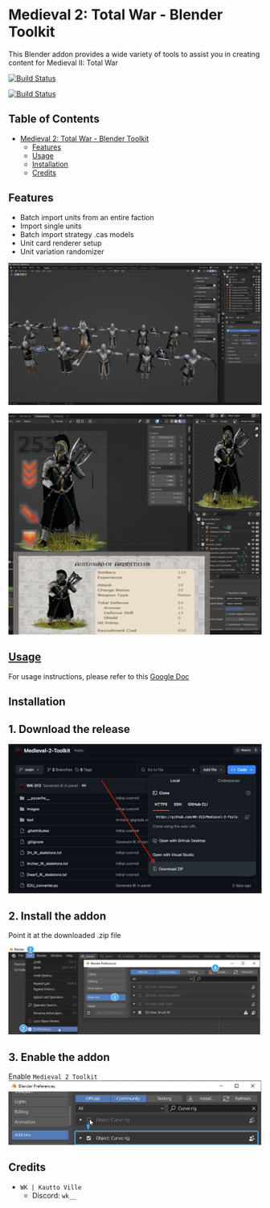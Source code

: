 # Medieval 2: Total War - Blender Toolkit
This Blender addon provides a wide variety of tools to assist you in creating content for Medieval II: Total War


[![Build Status](https://img.shields.io/github/v/release/WK-313/Medieval-2-Toolkit?style=for-the-badge)](https://github.com/WK-313/Medieval-2-Toolkit/releases)

[![Build Status](https://img.shields.io/github/downloads/WK-313/Medieval-2-Toolkit/total?style=for-the-badge)](https://github.com/WK-313/Medieval-2-Toolkit/releases)


## Table of Contents
- [Medieval 2: Total War - Blender Toolkit](#medieval-2-total-war-blender-toolkit)
   * [Features](#features)
   * [Usage](#usage)
   * [Installation](#installation)
   * [Credits](#credits)

## Features
- Batch import units from an entire faction
- Import single units
- Batch import strategy .cas models
- Unit card renderer setup
- Unit variation randomizer

![alt text](./images/readme2.png)

![alt text](./images/readme3.png)

## [Usage](https://docs.google.com/document/d/1sjLq0buiZpiRU4AwekeG9lYVo7wYgm7mhbN25glYwIc)
For usage instructions, please refer to this [Google Doc](https://docs.google.com/document/d/1sjLq0buiZpiRU4AwekeG9lYVo7wYgm7mhbN25glYwIc)

## Installation

## 1. Download the release
![alt text](./images/readme1.png)

## 2. Install the addon
Point it at the downloaded .zip file

![alt text](./images/readme4.png)

## 3. Enable the addon
Enable `Medieval 2 Toolkit`
![alt text](./images/readme5.png)

## Credits
- `WK | Kautto Ville`
    - Discord: `wk__`
